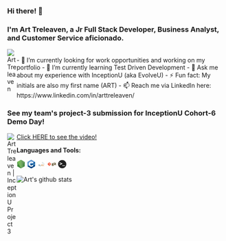 ### Hi there! 👋 
### I'm Art Treleaven, a Jr Full Stack Developer, Business Analyst, and Customer Service aficionado.
<a href="https://www.linkedin.com/in/arttreleaven/">
<img align="left" alt="Art Treleaven" width="22px" src="https://cdn.jsdelivr.net/npm/simple-icons@v3/icons/linkedin.svg" />
</a>

<!--
**atr11/atr11** is a ✨ _special_ ✨ repository because its `README.md` (this file) appears on your GitHub profile.

Here are some ideas to get you started:

- 🔭 I’m currently working on ...
- 🌱 I’m currently learning ...
- 👯 I’m looking to collaborate on ...
- 🤔 I’m looking for help with ...
- 💬 Ask me about ...
- 📫 How to reach me: ...
- 😄 Pronouns: ...
- ⚡ Fun fact: ...
-->

<br/>
- 🔭 I’m currently looking for work opportunities and working on my portfolio
- 🌱 I’m currently learning Test Driven Development
- 💬 Ask me about my experience with InceptionU (aka EvolveU)
- ⚡ Fun fact: My initials are also my first name (ART)
- 📫 Reach me via LinkedIn here: https://www.linkedin.com/in/arttreleaven/

### See my team's project-3 submission for InceptionU Cohort-6 Demo Day! 

<a href="https://www.youtube.com/watch?v=5cz0BEzvlmA">
<img align="left" alt="Art Treleaven | InceptionU Project 3" width="22px" src="https://cdn.jsdelivr.net/npm/simple-icons@v3/icons/youtube.svg" />
Click HERE to see the video!
</a>
<br />

**Languages and Tools:**


<code><img height="20" src="https://raw.githubusercontent.com/github/explore/80688e429a7d4ef2fca1e82350fe8e3517d3494d/topics/nodejs/nodejs.png"></code>
<code><img height="20" src="https://raw.githubusercontent.com/github/explore/80688e429a7d4ef2fca1e82350fe8e3517d3494d/topics/cpp/cpp.png"></code>
<code><img height="20" src="https://raw.githubusercontent.com/github/explore/80688e429a7d4ef2fca1e82350fe8e3517d3494d/topics/mysql/mysql.png"></code>
<code><img height="20" src="https://raw.githubusercontent.com/github/explore/80688e429a7d4ef2fca1e82350fe8e3517d3494d/topics/git/git.png"></code>
<code><img height="20" src="https://raw.githubusercontent.com/github/explore/80688e429a7d4ef2fca1e82350fe8e3517d3494d/topics/terminal/terminal.png"></code>

![Art's github stats](https://github-readme-stats.vercel.app/api?username=atr11&show_icons=true&hide_border=true)


